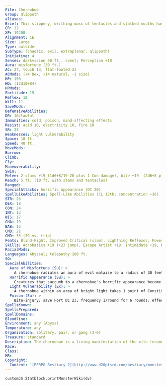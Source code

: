 ```yaml
---
File: Chernobue
Group: Qlippoth
aliases: 
Brief: This slippery, writhing mass of tentacles and stalked mouths has one huge hideous eye and a fanged maw for a belly.
CR: 12
XP: 19200
Alignment: CE
Size: Large
Type: outsider
SubType: (chaotic, evil, extraplanar, qlippoth)
Initiative: 4
Senses: darkvision 60 ft., scent; Perception +18
Aura: misfortune (30 ft.)
AC: 27, touch 13, flat-footed 23
ACMods: (+4 Dex, +14 natural, -1 size)
HP: 150
HD: (12d10+84)
HPMods: 
Fortitude: 15
Reflex: 10
Will: 11
SaveMods: 
DefensiveAbilities: 
DR: 10/lawful
Immunities: cold, poison, mind-affecting effects
Resist: acid 10, electricity 10, fire 10
SR: 23
Weaknesses: light vulnerability
Space: 10 ft.
Speed: 40 ft.
MoveMods: 
Burrow: 
Climb: 
Fly: 
Maneuverability: 
Swim: 
Melee: 2 slams +19 (1d6+8/19-20 plus 1 Con damage), bite +19  (2d6+8 plus poison), 2 tentacles +14 (1d6+4)
Reach: 5 ft. (10 ft. with slams and tentacles)
Ranged: 
SpecialAttacks: horrific appearance (DC 20)
SpellLikeAbilities: Spell-Like Abilities (CL 12th; concentration +16)  Constant-air walk, arcane sight At will-chaos hammer (DC 18), darkness  3/day-confusion (DC 18), quickened darkness, dispel magic, protection from law  1/day-plane shift (DC 21)
STR: 26
DEX: 18
CON: 24
INT: 13
WIS: 17
CHA: 19
BAB: 12
CMB: 21
CMD: 35 (39 vs. trip)
Feats: Blind-Fight, Improved Critical (slam), Lightning Reflexes, Power Attack, Quicken Spell-Like Ability (darkness), Vital Strike
Skills: Acrobatics +19 (+23 jump), Escape Artist +19, Intimidate +19, Knowledge (planes) +16, Perception +18, Sense Motive +18, Stealth +15
RacialMods: 
Languages: Abyssal; telepathy 100 ft.
SQ: 
SpecialAbilities:
  Aura of Misfortune (Su): >
    A chernobue radiates an aura of evil malaise to a radius of 30 feet. All lawful or good creatures in this area take a -1 penalty on attack rolls and weapon damage rolls. Lawful good creatures take a -3 penalty and upon first entering the aura must make a DC 20 Fortitude save or be sickened for as long as they remain in the area.  This ability is Charisma-based.
  Horrific Appearance (Su): >
    Creatures that succumb to a chernobue's horrific appearance become paralyzed with disgust for 2d6 rounds; a paralyzed creature gets a new save each round to recover from the effect, provided he is no longer aware of the chernobue or within 30 feet of it.
  Light Vulnerability (Ex): >
    A chernobue within an area of bright light takes 1 point of Constitution damage per minute it remains in the area.
  Poison (Su): >
    Bite-injury; save Fort DC 23; frequency 1/round for 6 rounds; effect 1d2 Con drain; cure 1 save. The thick, orange poison injected by a chernobue is semi-alive. As soon as the poisoned victim is cured of the poison (by making a save, being targeted with an effect like neutralize poison, or enduring the full duration of the poison), the orange fluid bursts from the victim's body, causing 1d6 Charisma damage and rendering the victim unconscious for 2d6 rounds unless he makes a final DC 23 Fortitude save. The save DC is Constitution-based.
SpellsKnown: 
SpellsPrepared: 
SpellDomains: 
Bloodline: 
Environment: any (Abyss)
Temperature: any
Organization: solitary, pair, or gang (3-6)
Treasure: standard
Description: The chernobue is a living manifestation of the vile fecundity of the Abyss-a monstrous, alien pregnancy made flesh. By infecting creatures with the Abyssal taint they carry, they spread pain and misfortune wherever they flop and writhe-and with their plane shift ability, they are ready to spread their filth throughout the multiverse. A chernobue is 13 feet long and weighs 500 pounds.
Race: 
Class: 
MR: 
Copyright:
  Content: '[PFRPG Bestiary 2](http://www.d20pfsrd.com/bestiary/monster-listings/outsiders/qlippoth/qlippoth-chernobue)'
---
```

```dataviewjs
customJS.Statblock.printMonsterWiki(dv)
```
